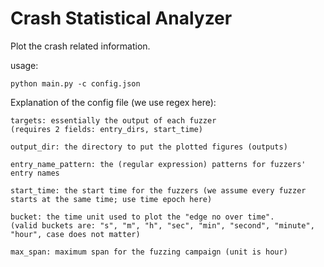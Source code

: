 # Crash Statistical Analyzer

Plot the crash related information.

usage:

`python main.py -c config.json`

Explanation of the config file (we use regex here):

```
targets: essentially the output of each fuzzer
(requires 2 fields: entry_dirs, start_time) 

output_dir: the directory to put the plotted figures (outputs)

entry_name_pattern: the (regular expression) patterns for fuzzers' entry names 

start_time: the start time for the fuzzers (we assume every fuzzer starts at the same time; use time epoch here)

bucket: the time unit used to plot the "edge no over time".
(valid buckets are: "s", "m", "h", "sec", "min", "second", "minute", "hour", case does not matter)

max_span: maximum span for the fuzzing campaign (unit is hour)
```